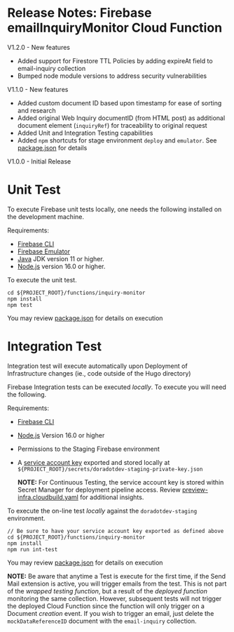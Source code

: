 # Release Notes: Firebase emailInquiryMonitor Cloud Function

V1.2.0 - New features
 - Added support for Firestore TTL Policies by adding expireAt field to email-inquiry collection
 - Bumped node module versions to address security vulnerabilities

V1.1.0 - New features
 - Added custom document ID based upon timestamp for ease of sorting and research
 - Added original Web Inquiry documentID (from HTML post) as additional document element (`inquiryRef`) for traceability to original request
 - Added Unit and Integration Testing capabilities
 - Added `npm` shortcuts for stage environment `deploy` and `emulator`.  See [package.json](./package.json) for details

V1.0.0 - Initial Release

# Unit Test
To execute Firebase unit tests locally, one needs the following installed on the development machine.

Requirements:

- [Firebase CLI](https://firebase.google.com/docs/cli)
- [Firebase Emulator](https://firebase.google.com/docs/emulator-suite/install_and_configure)
- [Java](https://jdk.java.net/) JDK version 11 or higher.
- [Node.js](https://nodejs.org/en/download) version 16.0 or higher.

To execute the unit test.
```shell
cd ${PROJECT_ROOT}/functions/inquiry-monitor
npm install
npm test
```

You may review [package.json](./package.json) for details on execution

# Integration Test

Integration test will execute automatically upon Deployment of Infrastructure changes (ie., code outside of the Hugo directory)

Firebase Integration tests can be executed *locally*.  To execute you will need the following.

Requirements:

- [Firebase CLI](https://firebase.google.com/docs/cli)
- [Node.js](https://nodejs.org/en/download) Version 16.0 or higher
- Permissions to the Staging Firebase environment
- A [service account key](https://firebase.google.com/docs/functions/unit-testing#online-mode) exported and stored locally at `${PROJECT_ROOT}/secrets/doradotdev-staging-private-key.json`

    **NOTE:** For Continuous Testing, the service account key is stored within Secret Manager for deployment pipeline access.  Review [preview-infra.cloudbuild.yaml](../../ci/preview-infra.cloudbuild.yaml) for additional insights.

To execute the on-line test *locally* against the `doradotdev-staging` environment.

```shell
// Be sure to have your service account key exported as defined above
cd ${PROJECT_ROOT}/functions/inquiry-monitor
npm install
npm run int-test
```

You may review [package.json](./package.json) for details on execution

**NOTE:** Be aware that anytime a Test is execute for the first time, if the Send Mail extension is active, you will trigger emails from the test.  This is not part of the *wrapped testing function*, but a result of the *deployed function* monitoring the same collection. However, subsequent tests will not trigger the deployed Cloud Function since the function will only trigger on a Document *creation* event.  If you wish to trigger an email, just delete the `mockDataReferenceID` document with the `email-inquiry` collection.